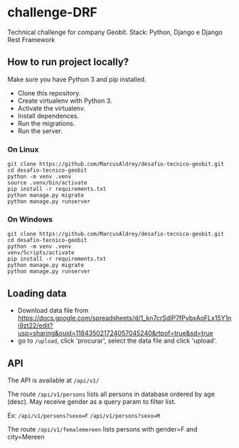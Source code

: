 # challenge-DRF
Technical challenge for company Geobit.
Stack: Python, Django e Django Rest Framework

## How to run project locally?

Make sure you have Python 3 and pip installed.
- Clone this repository.
- Create virtualenv with Python 3.
- Activate the virtualenv.
- Install dependences.
- Run the migrations.
- Run the server.

### On Linux
```
git clone https://github.com/MarcusAldrey/desafio-tecnico-geobit.git
cd desafio-tecnico-geobit
python -m venv .venv
source .venv/bin/activate
pip install -r requirements.txt
python manage.py migrate
python manage.py runserver
```
### On Windows
```
git clone https://github.com/MarcusAldrey/desafio-tecnico-geobit.git
cd desafio-tecnico-geobit
python -m venv .venv
venv/Scripts/activate
pip install -r requirements.txt
python manage.py migrate
python manage.py runserver
```

## Loading data

- Download data file from https://docs.google.com/spreadsheets/d/1_kn7crSdIP7fPybxAoFLx15Y1ni9zt22/edit?usp=sharing&ouid=118435021724057045240&rtpof=true&sd=true
- go to `/upload`, click 'procurar', select the data file and click 'upload'.

## API
The API is available at `/api/v1/`

The route `/api/v1/persons` lists all persons in database ordered by age (desc). May receive gender as a query param to filter list.

Ex:
`/api/v1/persons?sexo=F`
`/api/v1/persons?sexo=M`

The route `/api/v1/femalemereen` lists persons with gender=F and city=Mereen

